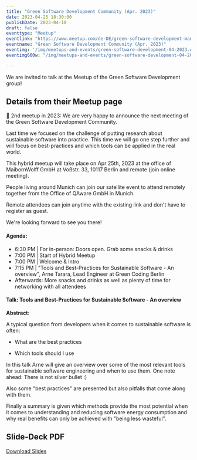```yaml
---
title: "Green Software Development Community (Apr. 2023)"
date: 2023-04-25 18:30:00
publishDate: 2023-04-18
draft: false
eventtype: "Meetup"
eventlink: "https://www.meetup.com/de-DE/green-software-development-manifesto/events/292555622/"
eventname: "Green Software Development Community (Apr. 2023)"
eventimg: '/img/meetups-and-events/green-software-development-04-2023.webp'
eventimg600w: "/img/meetups-and-events/green-software-development-04-2023-600w.webp"

---
```


We are invited to talk at the Meetup of the Green Software Development group!

## Details from their Meetup page

📣 2nd meetup in 2023: We are very happy to announce the next meeting of the Green Software Development Community.

Last time we focused on the challenge of putting research about sustainable software into practice. This time we will go one step further and will focus on best-practices and which tools can be applied in the real world.

This hybrid meetup will take place on Apr 25th, 2023 at the office of MaibornWolff GmbH at Voßstr. 33, 10117 Berlin and remote (join online meeting).

People living around Munich can join our satellite event to attend remotely together from the Office of QAware GmbH in Munich.

Remote attendees can join anytime with the existing link and don't have to register as guest.

We're looking forward to see you there!

#### Agenda:

- 6:30 PM | For in-person: Doors open. Grab some snacks & drinks
- 7:00 PM | Start of Hybrid Meetup
- 7:00 PM | Welcome & Intro
- 7:15 PM | "Tools and Best-Practices for Sustainable Software - An overview", Arne Tarara, Lead Engineer at Green Coding Berlin
- Afterwards: More snacks and drinks as well as plenty of time for networking with all attendees

#### Talk: Tools and Best-Practices for Sustainable Software - An overview

**Abstract:**

A typical question from developers when it comes to sustainable software is often:

- What are the best practices

- Which tools should I use

In this talk Arne will give an overview over some of the most relevant tools for sustainable software engineering and when to use them. One note ahead: There is not silver bullet :)

Also some "best practices" are presented but also pitfalls that come along with them.

Finally a summary is given which methods provide the most potential when it comes to understanding and reducing software energy consumption and why real benefits can only be achieved with "being less wasteful".



## Slide-Deck PDF

[Download Slides](/slides/2023_04_Green_Software_Manifesto.pdf)
